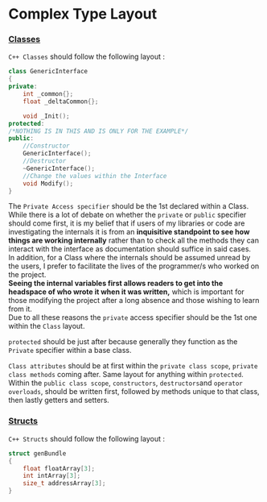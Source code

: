 # Complex Type Layout

### <u>Classes</u>

`C++ Classes` should follow the following layout :
``` cpp linenums="1"
class GenericInterface 
{
private:
	int _common{};
	float _deltaCommon{};

	void _Init();
protected:
/*NOTHING IS IN THIS AND IS ONLY FOR THE EXAMPLE*/
public:
	//Constructor
	GenericInterface();
	//Destructor
	~GenericInterface();
	//Change the values within the Interface
	void Modify();
}
```

The `Private Access specifier` should be the 1st declared within a Class.   
While there is a lot of debate on whether the `private` or `public` specifier should come first, it is my belief that if users of my libraries or code are investigating the internals it is from an **inquisitive standpoint to see how things are working internally** rather than to check all the methods they can interact with the interface as documentation should suffice in said cases.  
In addition, for a Class where the internals should be assumed unread by the users, I prefer to facilitate the lives of the programmer/s who worked on the project.   
**Seeing the internal variables first allows readers to get into the headspace of who wrote it when it was written,** which is important for those modifying the project after a long absence and those wishing to learn from it.  
Due to all these reasons the `private` access specifier should be the 1st one within the `Class` layout.

`protected` should be just after because generally they function as the `Private` specifier within a base class.  

`Class attributes` should be at first within the `private class scope`, `private class methods` coming after. Same layout for anything within `protected`.   
Within the `public class scope`, `constructors`, `destructors`and `operator overloads`, should be written first, followed by methods unique to that class, then lastly getters and setters.  

### <u>Structs</u>

`C++ Structs` should follow the following layout :

``` cpp linenums="1"
struct genBundle 
{
	float floatArray[3];
	int intArray[3];
	size_t addressArray[3];
}
```

